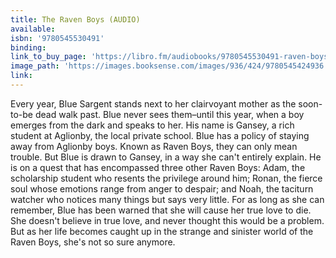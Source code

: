 ```yaml
---
title: The Raven Boys (AUDIO)
available:
isbn: '9780545530491'
binding:
link_to_buy_page: 'https://libro.fm/audiobooks/9780545530491-raven-boys-the-book-1-of-the-raven-cycle?bookstore=brooklinebooksmith'
image_path: 'https://images.booksense.com/images/936/424/9780545424936.jpg'
link:
---
```



Every year, Blue Sargent stands next to her clairvoyant mother as the soon-to-be dead walk past. Blue never sees them–until this year, when a boy emerges from the dark and speaks to her. His name is Gansey, a rich student at Aglionby, the local private school. Blue has a policy of staying away from Aglionby boys. Known as Raven Boys, they can only mean trouble. But Blue is drawn to Gansey, in a way she can't entirely explain. He is on a quest that has encompassed three other Raven Boys: Adam, the scholarship student who resents the privilege around him; Ronan, the fierce soul whose emotions range from anger to despair; and Noah, the taciturn watcher who notices many things but says very little. For as long as she can remember, Blue has been warned that she will cause her true love to die. She doesn't believe in true love, and never thought this would be a problem. But as her life becomes caught up in the strange and sinister world of the Raven Boys, she's not so sure anymore.